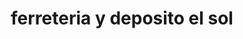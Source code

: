 ---
title: "ferreteria y deposito  el sol"
url: /engativa/ferreteria-y-deposito-el-sol/
shop: hardware
---